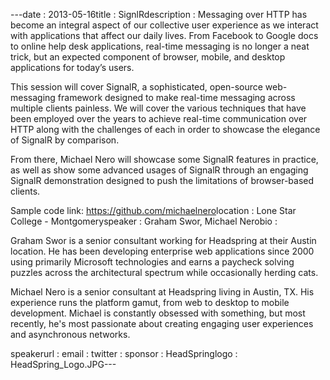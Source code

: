 ---﻿date : 2013-05-16title : SignlRdescription : Messaging over HTTP has become an integral aspect of our collective user experience as we interact with applications that affect our daily lives.  From Facebook to Google docs to online help desk applications, real-time messaging is no longer a neat trick, but an expected component of browser, mobile, and desktop applications for today’s users.<br>
This session will cover SignalR, a sophisticated, open-source web-messaging framework designed to make real-time messaging across multiple clients painless.  We will cover the various techniques that have been employed over the years to achieve real-time communication over HTTP along with the challenges of each in order to showcase the elegance of SignalR by comparison.<br>
From there, Michael Nero will showcase some SignalR features in practice, as well as show some advanced usages of SignalR through an engaging SignalR demonstration designed to push the limitations of browser-based clients.<br>
Sample code link: <a href="https://github.com/michaelnero" target="_blank">https://github.com/michaelnero</a>location : Lone Star College - Montgomeryspeaker : Graham Swor,  Michael Nerobio : <p>Graham Swor is a senior consultant working for Headspring at their Austin location.  He  has been developing enterprise web applications since 2000 using primarily Microsoft technologies and earns a paycheck solving puzzles across the architectural spectrum while occasionally herding cats.</p>
<p>
Michael Nero is a senior consultant at Headspring living in Austin, TX.  His experience runs the platform gamut, from web to desktop to mobile development.  Michael is constantly obsessed with something, but most recently, he's most passionate about creating engaging user experiences and asynchronous networks.
</p>speakerurl : email : twitter : sponsor : HeadSpringlogo : HeadSpring_Logo.JPG---
